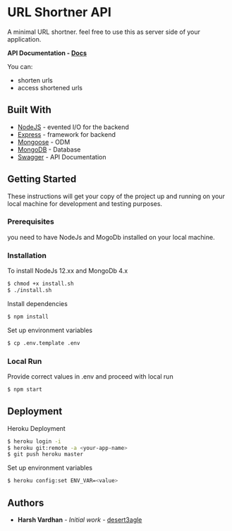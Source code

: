 # URL Shortner API

A minimal URL shortner. feel free to use this as server side of your application.

**API Documentation - [Docs](https://sho-rt-api.herokuapp.com/swagger-ui/)**

You can:
  - shorten urls
  - access shortened urls

 
<!-- 
## ToDO 
  - write tests
  - Deploy
  - swagger-ui for API documentation 
-->

## Built With


* [NodeJS](https://nodejs.org/en/docs/) -  evented I/O for the backend
* [Express](https://expressjs.com/) - framework for backend
* [Mongoose](https://mongoosejs.com/) - ODM
* [MongoDB](https://www.mongodb.com/) - Database
* [Swagger](https://swagger.io/) - API Documentation


## Getting Started

These instructions will get your copy of the project up and running on your local machine for development and testing purposes.

### Prerequisites

you need to have NodeJs and MogoDb installed on your local machine.



### Installation

To install NodeJs 12.xx and MongoDb 4.x

```sh
$ chmod +x install.sh
$ ./install.sh
```

Install dependencies 

```sh
$ npm install
```

Set up environment variables 

```sh
$ cp .env.template .env
```
### Local Run

Provide correct values in .env and proceed with local run 

```sh
$ npm start
```
<!--
## Testing
-->
## Deployment

Heroku Deployment

```sh
$ heroku login -i
$ heroku git:remote -a <your-app-name>
$ git push heroku master
```
Set up environment variables 

```sh
$ heroku config:set ENV_VAR=<value>
```

## Authors

* **Harsh Vardhan** - *Initial work* - [desert3agle](https://github.com/desert3agle)











